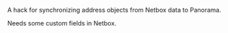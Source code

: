 A hack for synchronizing address objects from Netbox data to Panorama.

Needs some custom fields in Netbox.